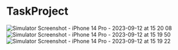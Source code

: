 # TaskProject
![Simulator Screenshot - iPhone 14 Pro - 2023-09-12 at 15 20 08](https://github.com/lyxuanthanh1999/TaskProject/assets/44505851/752e40f5-5648-4677-b60d-9adce430b2b9)
![Simulator Screenshot - iPhone 14 Pro - 2023-09-12 at 15 19 50](https://github.com/lyxuanthanh1999/TaskProject/assets/44505851/c3b8d7fb-7a37-4941-97f7-de013ca8f60b)
![Simulator Screenshot - iPhone 14 Pro - 2023-09-12 at 15 19 22](https://github.com/lyxuanthanh1999/TaskProject/assets/44505851/67a157ce-0fd5-4419-b8d9-5faf6524ecf0)
